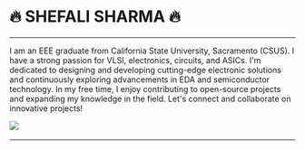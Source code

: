 
# 🔥 SHEFALI SHARMA 🔥


---



I am an EEE graduate from California State University, Sacramento (CSUS). I have a strong passion for VLSI, electronics, circuits, and ASICs. I'm dedicated to designing and developing cutting-edge electronic solutions and continuously exploring advancements in EDA and semiconductor technology. In my free time, I enjoy contributing to open-source projects and expanding my knowledge in the field. Let's connect and collaborate on innovative projects!


   <p align="left">
      <a href="https://www.linkedin.com/in/shefalisharma1103/">
         <img src="https://img.shields.io/badge/LinkedIn-0077B5?style=for-the-badge&logo=linkedin&logoColor=white"/></a> 
      <a href="https://medium.com/@sshefali529">
         <img alt="" src="https://img.shields.io/badge/Medium-12100E?style=for-the-badge&logo=medium&logoColor=white"/></a> 
      
         
   </p>

---


